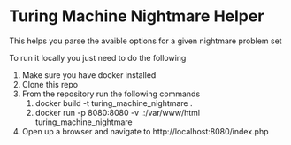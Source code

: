 # Turing Machine Nightmare Helper
This helps you parse the avaible options for a given nightmare problem set

To run it locally you just need to do the following
1. Make sure you have docker installed
2. Clone this repo
3. From the repository run the following commands
    1. docker build -t turing_machine_nightmare .
    2. docker run -p 8080:8080 -v .:/var/www/html turing_machine_nightmare
4. Open up a browser and navigate to http://localhost:8080/index.php

